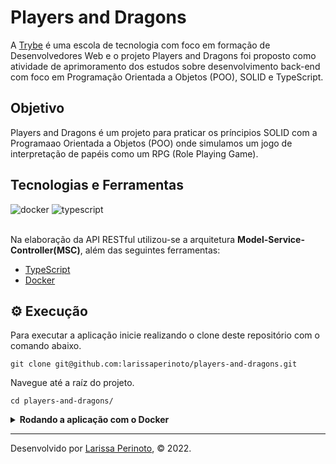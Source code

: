 # Players and Dragons

A [Trybe](https://www.betrybe.com/) é uma escola de tecnologia com foco em formação de Desenvolvedores Web e o projeto Players and Dragons foi proposto como atividade de aprimoramento dos estudos sobre desenvolvimento back-end com foco em Programação Orientada a Objetos (POO), SOLID e TypeScript. 

## Objetivo

Players and Dragons é um projeto para praticar os príncipios SOLID com a Programaao Orientada a Objetos (POO) onde simulamos um jogo de interpretação de papéis como um RPG  (Role Playing Game). 

## Tecnologias e Ferramentas
<div>
    <img src="https://img.shields.io/badge/Docker-2CA5E0?style=for-the-badge&logo=docker&logoColor=white" alt="docker"/>
    <img src="https://img.shields.io/badge/TypeScript-007ACC?style=for-the-badge&logo=typescript&logoColor=white" alt="typescript"/>
</div>

<br>

Na elaboração da API RESTful utilizou-se a arquitetura **Model-Service-Controller(MSC)**, além das seguintes ferramentas:

- [TypeScript](https://www.typescriptlang.org/)
- [Docker](https://www.docker.com/)

## ⚙️ Execução

Para executar a aplicação inicie realizando o clone deste repositório com o comando abaixo.

    git clone git@github.com:larissaperinoto/players-and-dragons.git
    
Navegue até a raíz do projeto.

    cd players-and-dragons/

<details>
   <summary><strong>Rodando a aplicação com o Docker</strong></summary> 
  </br>
  
  <strong>Obs:</strong> Para rodar a aplicação dessa forma você deve ter o [Docker](https://www.docker.com/) instalado na sua máquina.
  
  </br>
  
  Na raíz do projeto, suba os containers <strong>players_and_dragons</strong> utilizando o docker-compose.

      docker-compose up -d
    
  Abra o terminal do container <strong>players_and_dragons</strong>.

      docker exec -it players_and_dragons bash

  Uma vez no terminal do container, execute o comando abaixo para instalar as dependências do projeto.
    
      npm install
    
  Inicie a aplicação com ts-node usando o comando abaixo.
  
      npm start
    
  Para iniciar a aplicação com o nodemon, use o script abaixo.
   
      npm run dev
    
</details>

---
 
Desenvolvido por [Larissa Perinoto](www.linkedin.com/in/larissaperinoto), © 2022.

